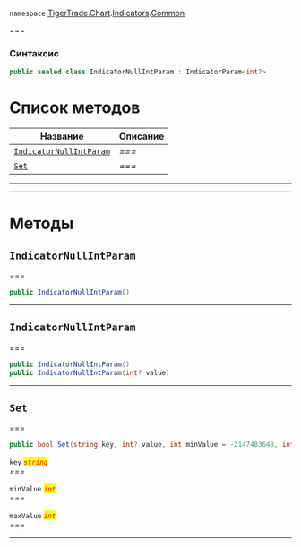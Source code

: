 
`namespace` [TigerTrade.Chart](../../../TigerTrade.Chart.md).[Indicators](../../../TigerTrade.Chart/Indicators.md).[Common](../../../TigerTrade.Chart/Indicators/Common.md)


===

### Синтаксис
```csharp
public sealed class IndicatorNullIntParam : IndicatorParam<int?>
```


# Список методов
| Название | Описание |
| --- | --- |
| [`IndicatorNullIntParam`](#method-indicatornullintparam) | *===* |
| [`Set`](#method-set) | *===* |





***  
***  
# Методы

## `IndicatorNullIntParam`<a href="method-indicatornullintparam" id="method-indicatornullintparam"></a>
===
```csharp
public IndicatorNullIntParam()
```

***  

## `IndicatorNullIntParam`<a href="method-indicatornullintparam" id="method-indicatornullintparam"></a>
===
```csharp
public IndicatorNullIntParam()
public IndicatorNullIntParam(int? value)
```

***  

## `Set`<a href="method-set" id="method-set"></a>
===
```csharp
public bool Set(string key, int? value, int minValue = -2147483648, int maxValue = 2147483647)
```

`key` <mark style="color:red;">*`string`*</mark>  
 *===*  

`minValue` <mark style="color:red;">*`int`*</mark>  
 *===*  

`maxValue` <mark style="color:red;">*`int`*</mark>  
 *===*  


***  

